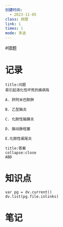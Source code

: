 ```yaml
---
创建时间:
  - 2023-11-05
class: 病理
link: 1
times: 1
mode: 多选
---
```

#错题


记录
==
```ad-question
title:问题
易引起液化性坏死的痪病有

A. 肝阿米巴脓肿

B. 乙型脑炎

C. 化脓性脑膜炎

D. 脑动脉栓塞

E.化脓性阑尾炎
```

```ad-note
title:答案
collapse:close
ABD
```

知识点
==
```dataviewjs
var pg = dv.current()
dv.list(pg.file.inlinks)
```

笔记
==